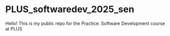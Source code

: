# PLUS_softwaredev_2025_sen
Hello! This is my public repo for the Practice: Software Development course at PLUS
